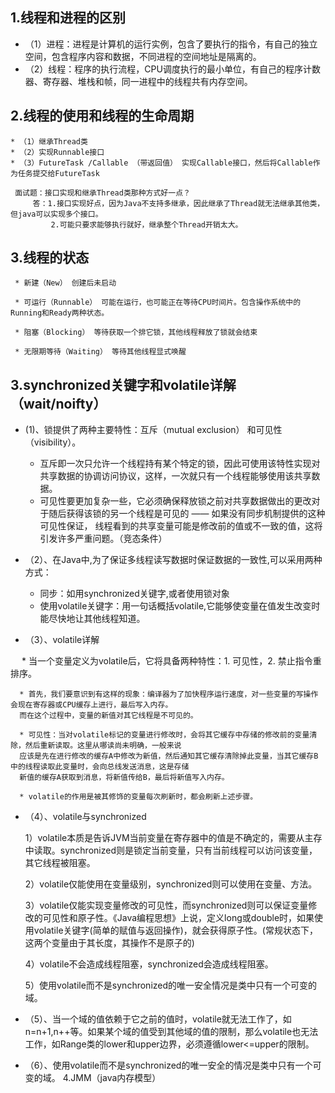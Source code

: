 ## 1.线程和进程的区别
* （1）进程：进程是计算机的运行实例，包含了要执行的指令，有自己的独立空间，包含程序内容和数据，不同进程的空间地址是隔离的。
* （2）线程：程序的执行流程，CPU调度执行的最小单位，有自己的程序计数器、寄存器、堆栈和帧，同一进程中的线程共有内存空间。


## 2.线程的使用和线程的生命周期
    * （1）继承Thread类
    * （2）实现Runnable接口
    * （3）FutureTask /Callable （带返回值） 实现Callable接口，然后将Callable作为任务提交给FutureTask
	 
	 面试题：接口实现和继承Thread类那种方式好一点？
	     答：1.接口实现好点，因为Java不支持多继承，因此继承了Thread就无法继承其他类，但java可以实现多个接口。
		     2.可能只要求能够执行就好，继承整个Thread开销太大。
		  
## 3.线程的状态
     * 新建（New） 创建后未启动
	 
     * 可运行（Runnable） 可能在运行，也可能正在等待CPU时间片。包含操作系统中的Running和Ready两种状态。
	 
     * 阻塞（Blocking） 等待获取一个排它锁，其他线程释放了锁就会结束 
	 
     * 无限期等待（Waiting） 等待其他线程显式唤醒
	 
	 
 ## 3.synchronized关键字和volatile详解  （wait/noifty）
 * (1)、锁提供了两种主要特性：互斥（mutual exclusion） 和可见性（visibility）。
      * 互斥即一次只允许一个线程持有某个特定的锁，因此可使用该特性实现对共享数据的协调访问协议，这样，一次就只有一个线程能够使用该共享数据。
      * 可见性要更加复杂一些，它必须确保释放锁之前对共享数据做出的更改对于随后获得该锁的另一个线程是可见的 —— 如果没有同步机制提供的这种可见性保证，         线程看到的共享变量可能是修改前的值或不一致的值，这将引发许多严重问题。（竞态条件）

 * （2）、在Java中,为了保证多线程读写数据时保证数据的一致性,可以采用两种方式：
      * 同步：如用synchronized关键字,或者使用锁对象
      * 使用volatile关键字：用一句话概括volatile,它能够使变量在值发生改变时能尽快地让其他线程知道。

 * （3）、volatile详解

　    * 当一个变量定义为volatile后，它将具备两种特性：1. 可见性，2. 禁止指令重排序。

      * 首先，我们要意识到有这样的现象：编译器为了加快程序运行速度，对一些变量的写操作会现在寄存器或CPU缓存上进行，最后写入内存。
      而在这个过程中，变量的新值对其它线程是不可见的。

      * 可见性：当对volatile标记的变量进行修改时，会将其它缓存中存储的修改前的变量清除，然后重新读取。这里从哪读尚未明确，一般来说
      应该是先在进行修改的缓存A中修改为新值，然后通知其它缓存清除掉此变量，当其它缓存B中的线程读取此变量时，会向总线发送消息，这是存储
      新值的缓存A获取到消息，将新值传给B，最后将新值写入内存。

      * volatile的作用是被其修饰的变量每次刷新时，都会刷新上述步骤。

* （4）、volatile与synchronized

   1）volatile本质是告诉JVM当前变量在寄存器中的值是不确定的，需要从主存中读取。synchronized则是锁定当前变量，只有当前线程可以访问该变量，其它线程被阻塞。

   2）volatile仅能使用在变量级别，synchronized则可以使用在变量、方法。

   3）volatile仅能实现变量修改的可见性，而synchronized则可以保证变量修改的可见性和原子性。《Java编程思想》上说，定义long或double时，如果使用volatile关键字(简单的赋值与返回操作)，就会获得原子性。(常规状态下，这两个变量由于其长度，其操作不是原子的)

   4）volatile不会造成线程阻塞，synchronized会造成线程阻塞。

   5）使用volatile而不是synchronized的唯一安全情况是类中只有一个可变的域。

* （5）、当一个域的值依赖于它之前的值时，volatile就无法工作了，如n=n+1,n++等。如果某个域的值受到其他域的值的限制，那么volatile也无法工作，如Range类的lower和upper边界，必须遵循lower<=upper的限制。

* （6）、使用volatile而不是synchronized的唯一安全的情况是类中只有一个可变的域。
	 4.JMM（java内存模型）
